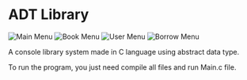 # ADT Library

<img src="https://github.com/omouravictor/git-hub-assets/blob/main/assets/ADT-Library/menu-main.png" alt="Main Menu">
<img src="https://github.com/omouravictor/git-hub-assets/blob/main/assets/ADT-Library/book-menu.png" alt="Book Menu">
<img src="https://github.com/omouravictor/git-hub-assets/blob/main/assets/ADT-Library/user-menu.png" alt="User Menu">
<img src="https://github.com/omouravictor/git-hub-assets/blob/main/assets/ADT-Library/borrow-menu.png" alt="Borrow Menu">

A console library system made in C language using abstract data type.

To run the program, you just need compile all files and run Main.c file.
